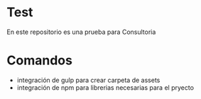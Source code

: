 # Test
En este repositorio es una prueba para Consultoria

# Comandos
- integración de gulp para crear carpeta de assets
- integración de npm para librerias necesarias para el pryecto

